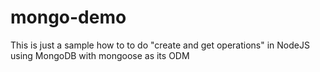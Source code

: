 # mongo-demo
This is just a sample how to to do  "create and get operations" in NodeJS using MongoDB with mongoose as its ODM 
